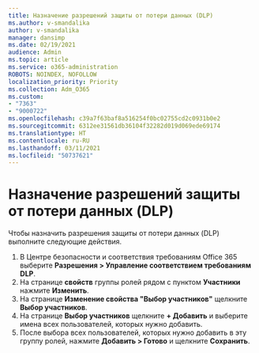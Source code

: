 ```yaml
---
title: Назначение разрешений защиты от потери данных (DLP)
ms.author: v-smandalika
author: v-smandalika
manager: dansimp
ms.date: 02/19/2021
audience: Admin
ms.topic: article
ms.service: o365-administration
ROBOTS: NOINDEX, NOFOLLOW
localization_priority: Priority
ms.collection: Adm_O365
ms.custom:
- "7363"
- "9000722"
ms.openlocfilehash: c39a7f63baf8a516254f0bc02755cd2c0931b0e2
ms.sourcegitcommit: 6312ee31561db36104f32282d019d069ede69174
ms.translationtype: HT
ms.contentlocale: ru-RU
ms.lasthandoff: 03/11/2021
ms.locfileid: "50737621"
---
```

# <a name="assign-data-loss-prevention-dlp-permissions"></a>Назначение разрешений защиты от потери данных (DLP)

Чтобы назначить разрешения защиты от потери данных (DLP) выполните следующие действия.

1. В Центре безопасности и соответствия требованиям Office 365 выберите **Разрешения > Управление соответствием требованиям DLP**.
2. На странице **свойств** группы ролей рядом с пунктом **Участники** нажмите **Изменить**.
3. На странице **Изменение свойства "Выбор участников"** щелкните **Выбор участников**.
4. На странице **Выбор участников** щелкните **+ Добавить** и выберите имена всех пользователей, которых нужно добавить.
5. После выбора всех пользователей, которых нужно добавить в эту группу ролей, нажмите **Добавить > Готово** и щелкните **Сохранить**.
